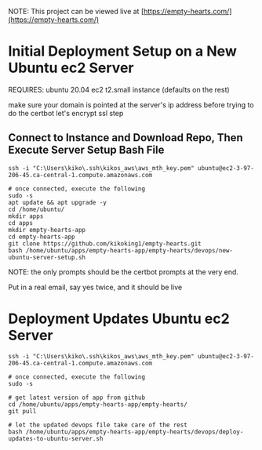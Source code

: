 NOTE: This project can be viewed live at [https://empty-hearts.com/](https://empty-hearts.com/)

# Initial Deployment Setup on a New Ubuntu ec2 Server

REQUIRES: ubuntu 20.04 ec2 t2.small instance (defaults on the rest)

make sure your domain is pointed at the server's ip address before trying to do the certbot let's encrypt ssl step

## Connect to Instance and Download Repo, Then Execute Server Setup Bash File

```
ssh -i "C:\Users\kiko\.ssh\kikos_aws\aws_mth_key.pem" ubuntu@ec2-3-97-206-45.ca-central-1.compute.amazonaws.com

# once connected, execute the following
sudo -s
apt update && apt upgrade -y
cd /home/ubuntu/
mkdir apps
cd apps
mkdir empty-hearts-app
cd empty-hearts-app
git clone https://github.com/kikoking1/empty-hearts.git
bash /home/ubuntu/apps/empty-hearts-app/empty-hearts/devops/new-ubuntu-server-setup.sh
```

NOTE: the only prompts should be the certbot prompts at the very end.

Put in a real email, say yes twice, and it should be live

# Deployment Updates Ubuntu ec2 Server

```
ssh -i "C:\Users\kiko\.ssh\kikos_aws\aws_mth_key.pem" ubuntu@ec2-3-97-206-45.ca-central-1.compute.amazonaws.com

# once connected, execute the following
sudo -s

# get latest version of app from github
cd /home/ubuntu/apps/empty-hearts-app/empty-hearts/
git pull

# let the updated devops file take care of the rest
bash /home/ubuntu/apps/empty-hearts-app/empty-hearts/devops/deploy-updates-to-ubuntu-server.sh
```
